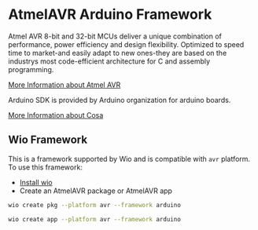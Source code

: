 # AtmelAVR Arduino Framework

Atmel AVR 8-bit and 32-bit MCUs deliver a unique combination of performance, power efficiency and design flexibility. Optimized to speed time to market-and easily adapt to new ones-they are based on the industrys most code-efficient architecture for C and assembly programming.

[More Information about Atmel AVR](http://www.microchip.com/design-centers/8-bit/avr-mcus) 

Arduino SDK is provided by Arduino organization for arduino boards.

[More Information about Cosa](https://github.com/arduino/ArduinoCore-avr/)

## Wio Framework 
This is a framework supported by Wio and is compatible with `avr` platform. To use this framework:
* [Install wio](https://github.com/wio/wio#install)
* Create an AtmelAVR package or AtmelAVR app
```bash
wio create pkg --platform avr --framework arduino
```
```bash
wio create app --platform avr --framework arduino
```